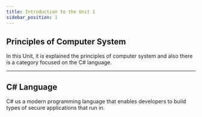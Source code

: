 ```yaml
---
title: Introduction to the Unit 1
sidebar_position: 1
---
```


## Principles of Computer System

In this Unit, it is explained the principles of computer system and also there is a category focused on the C# language.

---

## C# Language

C# us a modern programming language that enables developers to build types of secure applications that run in.


